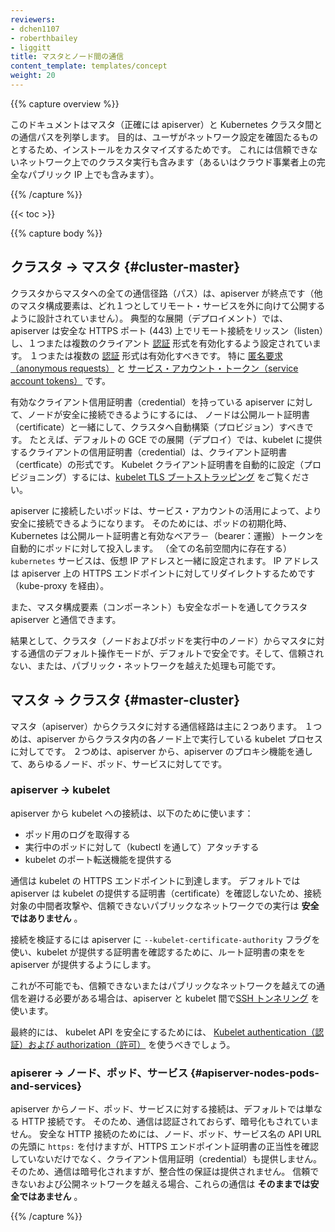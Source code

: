 ```yaml
---
reviewers:
- dchen1107
- roberthbailey
- liggitt
title: マスタとノード間の通信
content_template: templates/concept
weight: 20
---
```


{{% capture overview %}}

<!--
This document catalogs the communication paths between the master (really the
apiserver) and the Kubernetes cluster. The intent is to allow users to
customize their installation to harden the network configuration such that
the cluster can be run on an untrusted network (or on fully public IPs on a
cloud provider).
-->
このドキュメントはマスタ（正確には apiserver）と Kubernetes クラスタ間との通信パスを列挙します。
目的は、ユーザがネットワーク設定を確固たるものとするため、インストールをカスタマイズするためです。
これには信頼できないネットワーク上でのクラスタ実行も含みます（あるいはクラウド事業者上の完全なパブリック IP 上でも含みます）。

{{% /capture %}}

{{< toc >}}

{{% capture body %}}

<!--
## Cluster -> Master
-->
## クラスタ -> マスタ {#cluster-master}

<!--
All communication paths from the cluster to the master terminate at the
apiserver (none of the other master components are designed to expose remote
services). In a typical deployment, the apiserver is configured to listen for
remote connections on a secure HTTPS port (443) with one or more forms of
client [authentication](/docs/admin/authentication/) enabled. One or more forms
of [authorization](/docs/admin/authorization/) should be enabled, especially
if [anonymous requests](/docs/admin/authentication/#anonymous-requests) or
[service account tokens](/docs/admin/authentication/#service-account-tokens)
are allowed.
-->
クラスタからマスタへの全ての通信径路（パス）は、apiserver が終点です（他のマスタ構成要素は、どれ１つとしてリモート・サービスを外に向けて公開するように設計されていません）。
典型的な展開（デプロイメント）では、apiserver は安全な HTTPS ポート (443) 上でリモート接続をリッスン（listen）し、１つまたは複数のクライアント [認証](/jp/docs/admin/authentication/) 形式を有効化するよう設定されています。
１つまたは複数の [認証](/jp/docs/admin/authentication/) 形式は有効化すべきです。
特に [匿名要求（anonymous requests）](/jp/docs/admin/authentication/#anonymous-requests) と
[サービス・アカウント・トークン（service account tokens）](/jp/docs/admin/authentication/#service-account-tokens) です。

<!--
Nodes should be provisioned with the public root certificate for the cluster
such that they can connect securely to the apiserver along with valid client
credentials. For example, on a default GCE deployment, the client credentials
provided to the kubelet are in the form of a client certificate. See
[kubelet TLS bootstrapping](/docs/reference/command-line-tools-reference/kubelet-tls-bootstrapping/)
for automated provisioning of kubelet client certificates.
-->
有効なクライアント信用証明書（credential）を持っている apiserver に対して、ノードが安全に接続できるようにするには、
ノードは公開ルート証明書（certificate）と一緒にして、クラスタへ自動構築（プロビジョン）すべきです。
たとえば、デフォルトの GCE での展開（デプロイ）では、kubelet に提供するクライアントの信用証明書（credential）は、クライアント証明書（certficate）の形式です。
Kubelet クライアント証明書を自動的に設定（プロビジョニング）するには、[kubelet TLS ブートストラッピング](/jp/docs/reference/command-line-tools-reference/kubelet-tls-bootstrapping/) をご覧ください。

<!--
Pods that wish to connect to the apiserver can do so securely by leveraging a
service account so that Kubernetes will automatically inject the public root
certificate and a valid bearer token into the pod when it is instantiated.
The `kubernetes` service (in all namespaces) is configured with a virtual IP
address that is redirected (via kube-proxy) to the HTTPS endpoint on the
apiserver.
-->
apiserver に接続したいポッドは、サービス・アカウントの活用によって、より安全に接続できるようになります。
そのためには、ポッドの初期化時、Kubernetes は公開ルート証明書と有効なベアラ－（bearer：運搬）トークンを自動的にポッドに対して投入します。
（全ての名前空間内に存在する）`kubernetes` サービスは、仮想 IP アドレスと一緒に設定されます。
IP アドレスは apiserver 上の HTTPS エンドポイントに対してリダイレクトするためです（kube-proxy を経由）。

<!--
The master components also communicate with the cluster apiserver over the secure port.
-->
また、マスタ構成要素（コンポーネント）も安全なポートを通してクラスタ apiserver と通信できます。

<!--
As a result, the default operating mode for connections from the cluster
(nodes and pods running on the nodes) to the master is secured by default
and can run over untrusted and/or public networks.
-->
結果として、クラスタ（ノードおよびポッドを実行中のノード）からマスタに対する通信のデフォルト操作モードが、デフォルトで安全です。そして、信頼されない、または、パブリック・ネットワークを越えた処理も可能です。

<!--
## Master -> Cluster
-->
## マスタ -> クラスタ {#master-cluster}

<!--
There are two primary communication paths from the master (apiserver) to the
cluster. The first is from the apiserver to the kubelet process which runs on
each node in the cluster. The second is from the apiserver to any node, pod,
or service through the apiserver's proxy functionality.
-->
マスタ（apiserver）からクラスタに対する通信経路は主に２つあります。
１つめは、apiserver からクラスタ内の各ノード上で実行している kubelet プロセスに対してです。
２つめは、apiserver から、apiserver のプロキシ機能を通して、あらゆるノード、ポッド、サービスに対してです。

### apiserver -> kubelet

<!--
The connections from the apiserver to the kubelet are used for:
-->
apiserver から kubelet への接続は、以下のために使います：

<!--
  * Fetching logs for pods.
  * Attaching (through kubectl) to running pods.
  * Providing the kubelet's port-forwarding functionality. 
-->
  * ポッド用のログを取得する
  * 実行中のポッドに対して（kubectl を通して）アタッチする
  * kubelet のポート転送機能を提供する

<!--
These connections terminate at the kubelet's HTTPS endpoint. By default, 
the apiserver does not verify the kubelet's serving certificate,
which makes the connection subject to man-in-the-middle attacks, and
**unsafe** to run over untrusted and/or public networks.
-->
通信は kubelet の HTTPS エンドポイントに到達します。
デフォルトでは apiserver は kubelet の提供する証明書（certificate）を確認しないため、接続対象の中間者攻撃や、信頼できないパブリックなネットワークでの実行は **安全ではありません** 。

<!--
To verify this connection, use the `--kubelet-certificate-authority` flag to
provide the apiserver with a root certificate bundle to use to verify the
kubelet's serving certificate.
-->
接続を検証するには apiserver に `--kubelet-certificate-authority` フラグを使い、kubelet が提供する証明書を確認するために、ルート証明書の束をを apiserver が提供するようにします。

<!--
If that is not possible, use [SSH tunneling](/docs/concepts/architecture/master-node-communication/#ssh-tunnels)
between the apiserver and kubelet if required to avoid connecting over an
untrusted or public network.
-->
これが不可能でも、信頼できないまたはパブリックなネットワークを越えての通信を避ける必要がある場合は、apiserver と kubelet 間で[SSH トンネリング](/jp/docs/concepts/architecture/master-node-communication/#ssh-tunnels) を使います。

<!--
Finally, [Kubelet authentication and/or authorization](/docs/admin/kubelet-authentication-authorization/)
should be enabled to secure the kubelet API.
-->
最終的には、 kubelet API を安全にするためには、 [Kubelet authentication（認証）および authorization（許可）](/jp/docs/admin/kubelet-authentication-authorization/) を使うべきでしょう。


<!--
### apiserver -> nodes, pods, and services
-->
### apiserer -> ノード、ポッド、サービス {#apiserver-nodes-pods-and-services}

<!--
The connections from the apiserver to a node, pod, or service default to plain
HTTP connections and are therefore neither authenticated nor encrypted. They
can be run over a secure HTTPS connection by prefixing `https:` to the node,
pod, or service name in the API URL, but they will not validate the certificate
provided by the HTTPS endpoint nor provide client credentials so while the
connection will be encrypted, it will not provide any guarantees of integrity.
These connections **are not currently safe** to run over untrusted and/or
public networks.
-->
apiserver からノード、ポッド、サービスに対する接続は、デフォルトでは単なる HTTP 接続です。
そのため、通信は認証されておらず、暗号化もされていません。
安全な HTTP 接続のためには、ノード、ポッド、サービス名の API URL の先頭に `https:` を付けますが、HTTPS エンドポイント証明書の正当性を確認していないだけでなく、クライアント信用証明（credential）も提供しません。
そのため、通信は暗号化されますが、整合性の保証は提供されません。
信頼できないおよび公開ネットワークを越える場合、これらの通信は **そのままでは安全ではあません** 。

{{% /capture %}}
